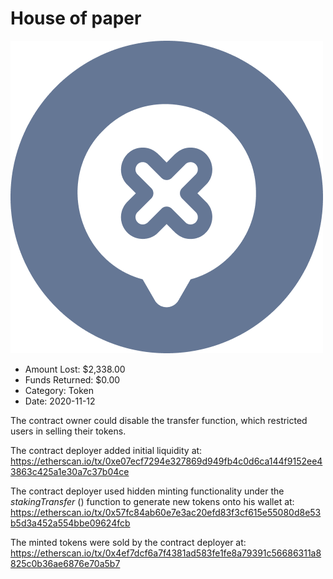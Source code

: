 # House of paper
![House of paper](/rektimages/House-of-paper.png)
- Amount Lost: $2,338.00
- Funds Returned: $0.00
- Category: Token
- Date: 2020-11-12

The contract owner could disable the transfer function, which restricted users in selling their tokens.  
  
The contract deployer added initial liquidity at:  
https://etherscan.io/tx/0xe07ecf7294e327869d949fb4c0d6ca144f9152ee43863c425a1e30a7c37b04ce  
  
The contract deployer used hidden minting functionality under the _stakingTransfer_ () function to generate new tokens onto his wallet at:  
https://etherscan.io/tx/0x57fc84ab60e7e3ac20efd83f3cf615e55080d8e53b5d3a452a554bbe09624fcb  
  
The minted tokens were sold by the contract deployer at:  
https://etherscan.io/tx/0x4ef7dcf6a7f4381ad583fe1fe8a79391c56686311a8825c0b36ae6876e70a5b7



